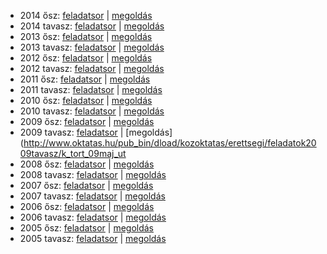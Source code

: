  - 2014 ősz: [feladatsor](http://dload.oktatas.educatio.hu/erettsegi/feladatok_2014osz_kozep/k_tort_14okt_fl.pdf) | [megoldás](http://dload.oktatas.educatio.hu/erettsegi/feladatok_2014osz_kozep/k_tort_14okt_ut.pdf)
 - 2014 tavasz: [feladatsor](http://dload.oktatas.educatio.hu/erettsegi/feladatok_2014tavasz_kozep/k_tort_14maj_fl.pdf) | [megoldás](http://dload.oktatas.educatio.hu/erettsegi/feladatok_2014tavasz_kozep/k_tort_14maj_ut.pdf)
 - 2013 ősz: [feladatsor](http://dload.oktatas.educatio.hu/erettsegi/feladatok_2013osz_kozep/k_tort_13okt_fl.pdf) | [megoldás](http://dload.oktatas.educatio.hu/erettsegi/feladatok_2013osz_kozep/k_tort_13okt_ut.pdf)
 - 2013 tavasz: [feladatsor](http://dload.oktatas.educatio.hu/erettsegi/feladatok_2013tavasz_kozep/k_tort_13maj_fl.pdf) | [megoldás](http://dload.oktatas.educatio.hu/erettsegi/feladatok_2013tavasz_kozep/k_tort_13maj_ut.pdf)
  - 2012 ősz: [feladatsor](http://dload.oktatas.educatio.hu/erettsegi/feladatok_kozep_2012osz/k_tort_12okt_fl.pdf) | [megoldás](http://dload.oktatas.educatio.hu/erettsegi/feladatok_kozep_2012osz/k_tort_12okt_ut.pdf)
  - 2012 tavasz: [feladatsor](http://www.oktatas.hu/pub_bin/dload/kozoktatas/erettsegi/feladatok2012tavasz/kozep/k_tort_12maj_fl.pdf) | [megoldás](http://www.oktatas.hu/pub_bin/dload/kozoktatas/erettsegi/feladatok2012tavasz/kozep/k_tort_12maj_ut.pdf)
  - 2011 ősz: [feladatsor](http://dload.oktatas.educatio.hu/erettsegi/feladatok2011osz/kozep/k_tort_11okt_fl.pdf) | [megoldás](http://dload.oktatas.educatio.hu/erettsegi/feladatok2011osz/kozep/k_tort_11okt_ut.pdf)
  - 2011 tavasz: [feladatsor](http://www.oktatas.hu/pub_bin/dload/kozoktatas/erettsegi/feladatok2011tavasz/k_tort_11maj_fl.pdf) | [megoldás](http://www.oktatas.hu/pub_bin/dload/kozoktatas/erettsegi/feladatok2011tavasz/k_tort_11maj_ut.pdf)
  - 2010 ősz: [feladatsor](http://www.oktatas.hu/pub_bin/dload/kozoktatas/erettsegi/feladatok2010osz/k_tort_10okt_fl.pdf) | [megoldás](http://www.oktatas.hu/pub_bin/dload/kozoktatas/erettsegi/feladatok2010osz/k_tort_10okt_ut.pdf)
  - 2010 tavasz: [feladatsor](http://www.oktatas.hu/pub_bin/dload/kozoktatas/erettsegi/feladatok2010tavasz/k_tort_10maj_fl.pdf) | [megoldás](http://www.oktatas.hu/pub_bin/dload/kozoktatas/erettsegi/feladatok2010tavasz/k_tort_10maj_ut.pdf)
  - 2009 ősz: [feladatsor](http://www.oktatas.hu/pub_bin/dload/kozoktatas/erettsegi/feladatok2009osz/k_tort_09okt_fl.pdf) | [megoldás](http://www.oktatas.hu/pub_bin/dload/kozoktatas/erettsegi/feladatok2009osz/k_tort_09okt_ut.pdf)
  - 2009 tavasz: [feladatsor](http://www.oktatas.hu/pub_bin/dload/kozoktatas/erettsegi/feladatok2009tavasz/k_tort_09maj_fl.pdf) | [megoldás](http://www.oktatas.hu/pub_bin/dload/kozoktatas/erettsegi/feladatok2009tavasz/k_tort_09maj_ut
  - 2008 ősz: [feladatsor](http://www.oktatas.hu/pub_bin/dload/kozoktatas/erettsegi/feladatok2008osz/k_tort_08okt_fl.pdf) | [megoldás](http://www.oktatas.hu/pub_bin/dload/kozoktatas/erettsegi/feladatok2008osz/k_tort_08okt_ut.pdf)
  - 2008 tavasz: [feladatsor](http://www.oktatas.hu/pub_bin/dload/kozoktatas/erettsegi/feladatok2008tavasz/k_tort_08maj_fl.pdf) | [megoldás](http://www.oktatas.hu/pub_bin/dload/kozoktatas/erettsegi/feladatok2008tavasz/k_tort_08maj_ut.pdf)
  - 2007 ősz: [feladatsor](http://www.oktatas.hu/pub_bin/dload/kozoktatas/erettsegi/feladatok2007osz/k_tort_07okt_fl.pdf) | [megoldás](http://www.oktatas.hu/pub_bin/dload/kozoktatas/erettsegi/feladatok2007osz/k_tort_07okt_ut.pdf)
  - 2007 tavasz: [feladatsor](http://www.oktatas.hu/pub_bin/dload/kozoktatas/erettsegi/feladatok2007tavasz/k_tort_07maj_fl.pdf) | [megoldás](http://www.oktatas.hu/pub_bin/dload/kozoktatas/erettsegi/feladatok2007tavasz/k_tort_07maj_ut.pdf)
  - 2006 ősz: [feladatsor](http://dload.oktatas.educatio.hu/erettsegi/feladatok2006osz/kozep/k_tort_06okt_fl.pdf) | [megoldás](http://dload.oktatas.educatio.hu/erettsegi/feladatok2006osz/kozep/k_tort_06okt_ut.pdf)
  - 2006 tavasz: [feladatsor](http://dload.oktatas.educatio.hu/erettsegi/feladatok2006tavasz/kozep/k_tort_06maj_fl.pdf) | [megoldás](http://dload.oktatas.educatio.hu/erettsegi/feladatok2006tavasz/kozep/k_tort_06maj_ut.pdf)
  - 2005 ősz: [feladatsor](http://dload.oktatas.educatio.hu/erettsegi/feladatok2005osz/kozep/k_tort_05okt_fl.pdf) | [megoldás](http://dload.oktatas.educatio.hu/erettsegi/feladatok2005osz/kozep/k_tort_05okt_ut.pdf)
  - 2005 tavasz: [feladatsor](http://dload.oktatas.educatio.hu/erettsegi/feladatok2005tavasz/kozep/k_tort_fl.pdf) | [megoldás](http://dload.oktatas.educatio.hu/erettsegi/feladatok2005tavasz/kozep/k_tort_ut.pdf)
  